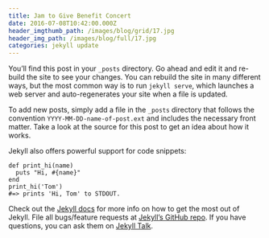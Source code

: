 ```yaml
---
title: Jam to Give Benefit Concert
date: 2016-07-08T10:42:00.000Z
header_imgthumb_path: /images/blog/grid/17.jpg
header_img_path: /images/blog/full/17.jpg
categories: jekyll update
---
```



You’ll find this post in your `_posts` directory. Go ahead and edit it and re-build the site to see your changes. You can rebuild the site in many different ways, but the most common way is to run `jekyll serve`, which launches a web server and auto-regenerates your site when a file is updated.

To add new posts, simply add a file in the `_posts` directory that follows the convention `YYYY-MM-DD-name-of-post.ext` and includes the necessary front matter. Take a look at the source for this post to get an idea about how it works.

Jekyll also offers powerful support for code snippets:

<div class="highlight"><pre><code class="language-ruby" data-lang="ruby"><span class="k">def</span> <span class="nf">print_hi</span><span class="p">(</span><span class="nb">name</span><span class="p">)</span>
  <span class="nb">puts</span> <span class="s2">&quot;Hi, </span><span class="si">#{</span><span class="nb">name</span><span class="si">}</span><span class="s2">&quot;</span>
<span class="k">end</span>
<span class="n">print_hi</span><span class="p">(</span><span class="s1">&#39;Tom&#39;</span><span class="p">)</span>
<span class="c1">#=&gt; prints &#39;Hi, Tom&#39; to STDOUT.</span></code></pre></div>

Check out the [Jekyll docs](http://jekyllrb.com/docs/home) for more info on how to get the most out of Jekyll. File all bugs/feature requests at [Jekyll’s GitHub repo](https://github.com/jekyll/jekyll). If you have questions, you can ask them on [Jekyll Talk](https://talk.jekyllrb.com/).